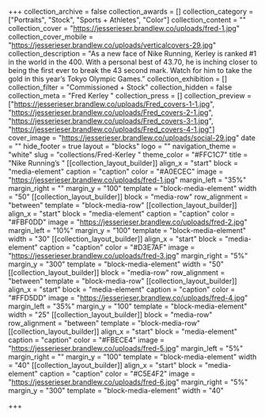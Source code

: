 +++
collection_archive = false
collection_awards = []
collection_category = ["Portraits", "Stock", "Sports + Athletes", "Color"]
collection_content = ""
collection_cover = "https://jesserieser.brandlew.co/uploads/fred-1.jpg"
collection_cover_mobile = "https://jesserieser.brandlew.co/uploads/verticalcovers-29.jpg"
collection_description = "As a new face of Nike Running, Kerley is ranked #1 in the world in the 400. With a personal best of 43.70, he is inching closer to being the first ever to break the 43 second mark. Watch for him to take the gold in this year’s Tokyo Olympic Games."
collection_exhibition = []
collection_filter = "Commissioned + Stock"
collection_hidden = false
collection_meta = "Fred Kerley "
collection_press = []
collection_preview = ["https://jesserieser.brandlew.co/uploads/Fred_covers-1-1.jpg", "https://jesserieser.brandlew.co/uploads/Fred_covers-2-1.jpg", "https://jesserieser.brandlew.co/uploads/Fred_covers-3-1.jpg", "https://jesserieser.brandlew.co/uploads/Fred_covers-4-1.jpg"]
cover_image = "https://jesserieser.brandlew.co/uploads/social-29.jpg"
date = ""
hide_footer = true
layout = "blocks"
logo = ""
navigation_theme = "white"
slug = "collections/Fred-Kerley "
theme_color = "#FFC1C7"
title = "Nike Running’s "
[[collection_layout_builder]]
align_x = "start"
block = "media-element"
caption = "caption"
color = "#A0ECEC"
image = "https://jesserieser.brandlew.co/uploads/fred-1.jpg"
margin_left = "35%"
margin_right = ""
margin_y = "100"
template = "block-media-element"
width = "50"
[[collection_layout_builder]]
block = "media-row"
row_alignment = "between"
template = "block-media-row"
[[collection_layout_builder]]
align_x = "start"
block = "media-element"
caption = "caption"
color = "#FBF0DD"
image = "https://jesserieser.brandlew.co/uploads/fred-2.jpg"
margin_left = "10%"
margin_y = "100"
template = "block-media-element"
width = "30"
[[collection_layout_builder]]
align_x = "start"
block = "media-element"
caption = "caption"
color = "#D3E7AF"
image = "https://jesserieser.brandlew.co/uploads/fred-3.jpg"
margin_right = "5%"
margin_y = "300"
template = "block-media-element"
width = "50"
[[collection_layout_builder]]
block = "media-row"
row_alignment = "between"
template = "block-media-row"
[[collection_layout_builder]]
align_x = "start"
block = "media-element"
caption = "caption"
color = "#FFD5DD"
image = "https://jesserieser.brandlew.co/uploads/fred-4.jpg"
margin_left = "35%"
margin_y = "100"
template = "block-media-element"
width = "25"
[[collection_layout_builder]]
block = "media-row"
row_alignment = "between"
template = "block-media-row"
[[collection_layout_builder]]
align_x = "start"
block = "media-element"
caption = "caption"
color = "#FBECE4"
image = "https://jesserieser.brandlew.co/uploads/fred-5.jpg"
margin_left = "5%"
margin_right = ""
margin_y = "100"
template = "block-media-element"
width = "40"
[[collection_layout_builder]]
align_x = "start"
block = "media-element"
caption = "caption"
color = "#C5E4F2"
image = "https://jesserieser.brandlew.co/uploads/fred-6.jpg"
margin_right = "5%"
margin_y = "300"
template = "block-media-element"
width = "40"

+++
